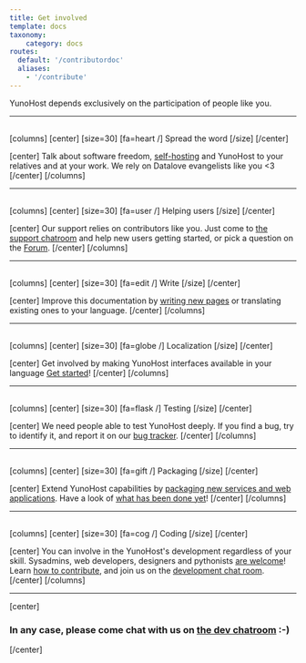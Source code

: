 ```yaml
---
title: Get involved
template: docs
taxonomy:
    category: docs
routes:
  default: '/contributordoc'
  aliases:
    - '/contribute'
---
```


<p class="lead">
YunoHost depends exclusively on the participation of people like you.
</p>

<hr style="margin-bottom: 30px;">

[columns]
[center]
[size=30]
[fa=heart /] Spread the word
[/size]
[/center]

[center]
Talk about software freedom, [self-hosting](/selfhosting) and YunoHost to your relatives and at your work. We rely on Datalove evangelists like you <3
[/center]
[/columns]

<hr style="margin-bottom: 30px;">

[columns]
[center]
[size=30]
[fa=user /] Helping users
[/size]
[/center]

[center]
Our support relies on contributors like you. Just come to [the support chatroom](/help) and help new users getting started, or pick a question on the [Forum](https://forum.yunohost.org/).
[/center]
[/columns]

<hr style="margin-bottom: 30px;">

[columns]
[center]
[size=30]
[fa=edit /] Write
[/size]
[/center]

[center]
Improve this documentation by [writing new pages](/write_documentation) or translating existing ones to your language.
[/center]
[/columns]

<hr style="margin-bottom: 30px;">

[columns]
[center]
[size=30]
[fa=globe /] Localization
[/size]
[/center]

[center]
Get involved by making YunoHost interfaces available in your language
[Get started](https://translate.yunohost.org/)!
[/center]
[/columns]

<hr style="margin-bottom: 30px;">

[columns]
[center]
[size=30]
[fa=flask /] Testing
[/size]
[/center]

[center]
We need people able to test YunoHost deeply. If you find a bug, try to identify it, and report it on our [bug tracker](https://github.com/YunoHost/issues/issues).
[/center]
[/columns]

<hr style="margin-bottom: 30px;">

[columns]
[center]
[size=30]
[fa=gift /] Packaging
[/size]
[/center]

[center]
Extend YunoHost capabilities by [packaging new services and web applications](/packaging_apps).
Have a look of [what has been done yet](/apps)!
[/center]
[/columns]

<hr style="margin-bottom: 30px;">

[columns]
[center]
[size=30]
[fa=cog /] Coding
[/size]
[/center]

[center]
You can involve in the YunoHost's development regardless of your skill.
Sysadmins, web developers, designers and pythonists [are welcome](https://github.com/YunoHost)!
Learn [how to contribute](/dev), and join us on the [development chat room](xmpp:dev@conference.yunohost.org?join).
[/center]
[/columns]

---

[center]

### In any case, please come chat with us on [the dev chatroom](/chat_rooms) :-)

[/center]
